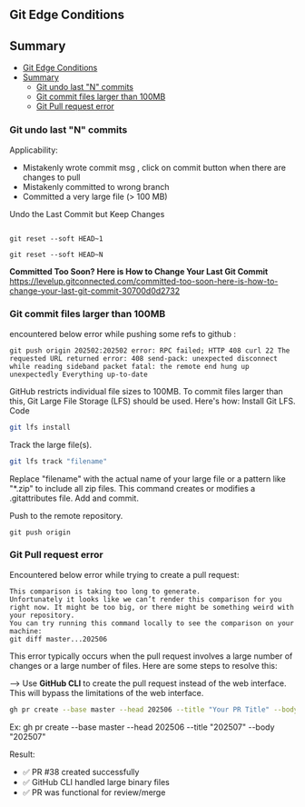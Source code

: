 ## Git Edge Conditions

## Summary

- [Git Edge Conditions](#git-edge-conditions)
- [Summary](#summary)
  - [Git undo last "N" commits](#git-undo-last-n-commits)
  - [Git commit files larger than 100MB](#git-commit-files-larger-than-100mb)
  - [Git Pull request error](#git-pull-request-error)

### Git undo last "N" commits

Applicability:
- Mistakenly wrote commit msg , click on commit button when there are changes to pull
- Mistakenly committed to wrong branch
- Committed a very large file (> 100 MB)

Undo the Last Commit but Keep Changes

<code>
git reset --soft HEAD~1
</code>

<code>
git reset --soft HEAD~N
</code>

**Committed Too Soon? Here is How to Change Your Last Git Commit**
https://levelup.gitconnected.com/committed-too-soon-here-is-how-to-change-your-last-git-commit-30700d0d2732


### Git commit files larger than 100MB

encountered below error while pushing some refs to github :

```
git push origin 202502:202502 error: RPC failed; HTTP 408 curl 22 The requested URL returned error: 408 send-pack: unexpected disconnect while reading sideband packet fatal: the remote end hung up unexpectedly Everything up-to-date
```

GitHub restricts individual file sizes to 100MB. To commit files larger than this, Git Large File Storage (LFS) should be used. Here's how: Install Git LFS.
Code

```bash
git lfs install
```

Track the large file(s).

```bash
git lfs track "filename"
```

Replace "filename" with the actual name of your large file or a pattern like "*.zip" to include all zip files. This command creates or modifies a .gitattributes file. Add and commit.

Push to the remote repository.

```
git push origin 
```

### Git Pull request error

Encountered below error while trying to create a pull request:

```
This comparison is taking too long to generate.
Unfortunately it looks like we can’t render this comparison for you right now. It might be too big, or there might be something weird with your repository.
You can try running this command locally to see the comparison on your machine:
git diff master...202506 
```
This error typically occurs when the pull request involves a large number of changes or a large number of files. Here are some steps to resolve this:

--> Use **GitHub CLI** to create the pull request instead of the web interface. This will bypass the limitations of the web interface.

```bash
gh pr create --base master --head 202506 --title "Your PR Title" --body "Your PR Description"
```
Ex: gh pr create --base master --head 202506 --title "202507" --body "202507"

Result:

- ✅ PR #38 created successfully
- ✅ GitHub CLI handled large binary files
- ✅ PR was functional for review/merge

